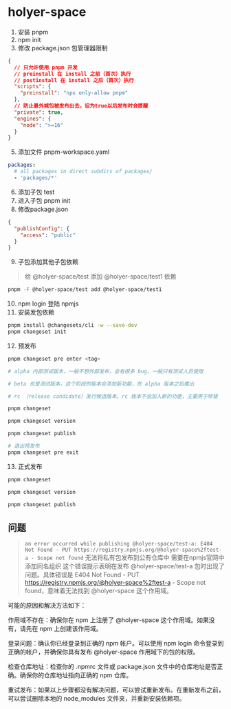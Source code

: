 # holyer-space

1. 安装 pnpm
2. npm init 
3. 修改 package.json 包管理器限制

```json
{
  // 只允许使用 pnpm 开发
  // preinstall 在 install 之前（首次）执行
  // postinstall 在 install 之后（首次）执行
  "scripts": {
    "preinstall": "npx only-allow pnpm"
  },
  // 防止最外城包被发布出去，设为true以后发布时会提醒
  "private": true,
  "engines": {
    "node": ">=16"
  }
}
```

5. 添加文件 pnpm-workspace.yaml 
```yaml
packages:
  # all packages in direct subdirs of packages/
  - 'packages/*'
```
6. 添加子包 test
7. 进入子包 pnpm init
8. 修改package.json

```json
{
  "publishConfig": {
    "access": "public"
  }
}
```
9. 子包添加其他子包依赖

> 给 @holyer-space/test 添加 @holyer-space/test1 依赖

```bash
pnpm -F @holyer-space/test add @holyer-space/test1
```

10. npm login 登陆 npmjs
11. 安装发包依赖

```bash
pnpm install @changesets/cli -w --save-dev
pnpm changeset init
```

12. 预发布

```bash
pnpm changeset pre enter <tag>

# alpha 内部测试版本，一般不想外部发布，会有很多 bug，一般只有测试人员使用

# beta 也是测试版本，这个阶段的版本会添加新功能，在 alpha 版本之后推出

# rc （release candidate）发行候选版本。rc 版本不会加入新的功能，主要用于除错

pnpm changeset

pnpm changeset version

pnpm changeset publish

# 退出预发布
pnpm changeset pre exit
```

13. 正式发布

```bash
pnpm changeset

pnpm changeset version

pnpm changeset publish
```

## 问题
>  `an error occurred while publishing @holyer-space/test-a: E404 Not Found - PUT https://registry.npmjs.org/@holyer-space%2ftest-a - Scope not found` 
> 无法将私有包发布到公有仓库中 需要在npmjs官网中添加同名组织
> 这个错误提示表明在发布 @holyer-space/test-a 包时出现了问题。具体错误是 E404 Not Found - PUT https://registry.npmjs.org/@holyer-space%2ftest-a - Scope not found，意味着无法找到 @holyer-space 这个作用域。

可能的原因和解决方法如下：

作用域不存在：确保你在 npm 上注册了 @holyer-space 这个作用域。如果没有，请先在 npm 上创建该作用域。

登录问题：确认你已经登录到正确的 npm 帐户。可以使用 npm login 命令登录到正确的帐户，并确保你具有发布 @holyer-space 作用域下的包的权限。

检查仓库地址：检查你的 .npmrc 文件或 package.json 文件中的仓库地址是否正确。确保你的仓库地址指向正确的 npm 仓库。

重试发布：如果以上步骤都没有解决问题，可以尝试重新发布。在重新发布之前，可以尝试删除本地的 node_modules 文件夹，并重新安装依赖项。
